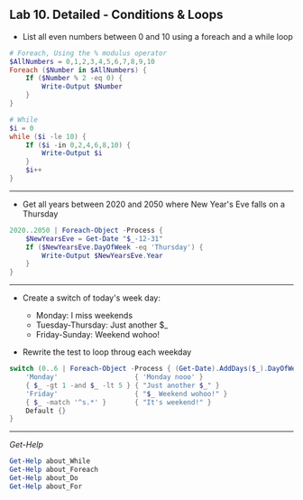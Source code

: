 ## Lab 10. Detailed - Conditions & Loops

- List all even numbers between 0 and 10 using a foreach and a while loop

```Powershell
# Foreach, Using the % modulus operator
$AllNumbers = 0,1,2,3,4,5,6,7,8,9,10
Foreach ($Number in $AllNumbers) {
    If ($Number % 2 -eq 0) {
        Write-Output $Number
    }
}

# While
$i = 0
while ($i -le 10) {
    If ($i -in 0,2,4,6,8,10) {
        Write-Output $i
    }
    $i++
}
```

---

- Get all years between 2020 and 2050 where New Year's Eve falls on a Thursday

```Powershell
2020..2050 | Foreach-Object -Process {
    $NewYearsEve = Get-Date "$_-12-31"
    If ($NewYearsEve.DayOfWeek -eq 'Thursday') {
        Write-Output $NewYearsEve.Year
    }
}
```

---

- Create a switch of today's week day:
  - Monday: I miss weekends
  - Tuesday-Thursday: Just another $_
  - Friday-Sunday: Weekend wohoo!

- Rewrite the test to loop throug each weekday

```Powershell
switch (0..6 | Foreach-Object -Process { (Get-Date).AddDays($_).DayOfWeek }) {
    'Monday'                   { 'Monday nooo' }
    { $_ -gt 1 -and $_ -lt 5 } { "Just another $_" }
    'Friday'                   { "$_ Weekend wohoo!" }
    { $_ -match '^s.*' }       { "It's weekend!" }
    Default {}
}
```

---

*Get-Help*

```Powershell
Get-Help about_While
Get-Help about_Foreach
Get-Help about_Do
Get-Help about_For
```
